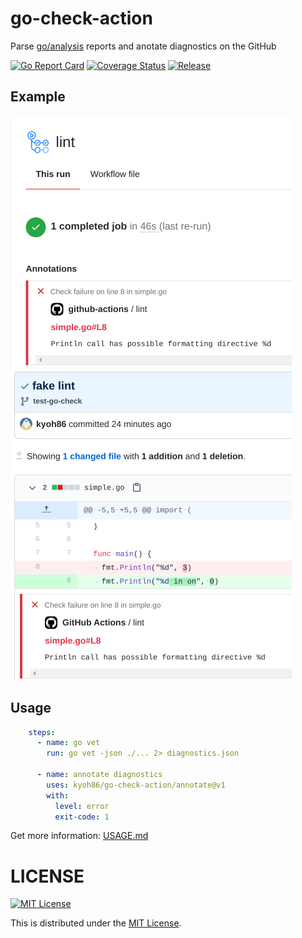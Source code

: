 # go-check-action

Parse [go/analysis](https://pkg.go.dev/golang.org/x/tools/go/analysis) reports and anotate diagnostics on the GitHub

[![Go Report Card](https://goreportcard.com/badge/github.com/kyoh86/go-check-action)](https://goreportcard.com/report/github.com/kyoh86/go-check-action)
[![Coverage Status](https://img.shields.io/codecov/c/github/kyoh86/go-check-action.svg)](https://codecov.io/gh/kyoh86/go-check-action)
[![Release](https://github.com/kyoh86/go-check-action/workflows/Release/badge.svg)](https://github.com/kyoh86/go-check-action/releases)

## Example

<img src="go-check-1.png" width="450" height="400">

<img src="go-check-2.png" width="450" height="500">

## Usage

```yaml
    steps:
      - name: go vet
        run: go vet -json ./... 2> diagnostics.json

      - name: annotate diagnostics
        uses: kyoh86/go-check-action/annotate@v1
        with:
          level: error
          exit-code: 1
```

Get more information: [USAGE.md](USAGE.md)

# LICENSE

[![MIT License](http://img.shields.io/badge/license-MIT-blue.svg)](http://www.opensource.org/licenses/MIT)

This is distributed under the [MIT License](http://www.opensource.org/licenses/MIT).
